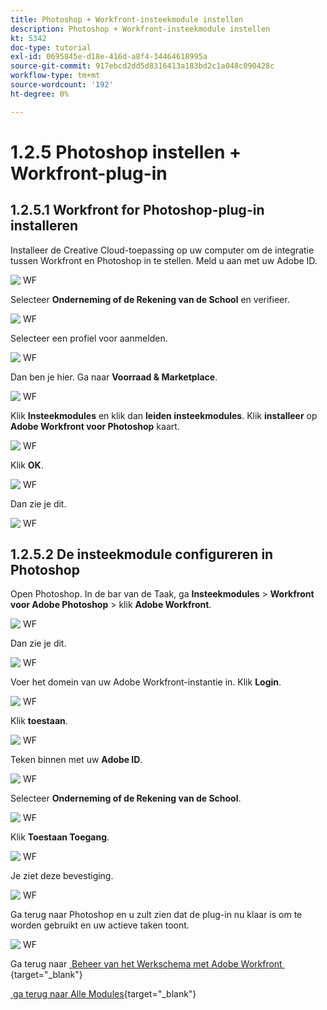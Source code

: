 ```yaml
---
title: Photoshop + Workfront-insteekmodule instellen
description: Photoshop + Workfront-insteekmodule instellen
kt: 5342
doc-type: tutorial
exl-id: 0695845e-d18e-416d-a8f4-34464618995a
source-git-commit: 917ebcd2dd5d8316413a183bd2c1a048c090428c
workflow-type: tm+mt
source-wordcount: '192'
ht-degree: 0%

---
```


# 1.2.5 Photoshop instellen + Workfront-plug-in

## 1.2.5.1 Workfront for Photoshop-plug-in installeren

Installeer de Creative Cloud-toepassing op uw computer om de integratie tussen Workfront en Photoshop in te stellen. Meld u aan met uw Adobe ID.

![&#x200B; WF &#x200B;](./images/wf1.png)

Selecteer **Onderneming of de Rekening van de School** en verifieer.

![&#x200B; WF &#x200B;](./images/wf2.png)

Selecteer een profiel voor aanmelden.

![&#x200B; WF &#x200B;](./images/wf3.png)

Dan ben je hier. Ga naar **Voorraad &amp; Marketplace**.

![&#x200B; WF &#x200B;](./images/wf4.png)

Klik **Insteekmodules** en klik dan **leiden insteekmodules**. Klik **installeer** op **Adobe Workfront voor Photoshop** kaart.

![&#x200B; WF &#x200B;](./images/wf5.png)

Klik **OK**.

![&#x200B; WF &#x200B;](./images/wf6.png)

Dan zie je dit.

![&#x200B; WF &#x200B;](./images/wf7.png)

## 1.2.5.2 De insteekmodule configureren in Photoshop

Open Photoshop. In de bar van de Taak, ga **Insteekmodules** > **Workfront voor Adobe Photoshop** > klik **Adobe Workfront**.

![&#x200B; WF &#x200B;](./images/wf8.png)

Dan zie je dit.

![&#x200B; WF &#x200B;](./images/wf9.png)

Voer het domein van uw Adobe Workfront-instantie in. Klik **Login**.

![&#x200B; WF &#x200B;](./images/wf10.png)

Klik **toestaan**.

![&#x200B; WF &#x200B;](./images/wf11.png)

Teken binnen met uw **Adobe ID**.

![&#x200B; WF &#x200B;](./images/wf12.png)

Selecteer **Onderneming of de Rekening van de School**.

![&#x200B; WF &#x200B;](./images/wf13.png)

Klik **Toestaan Toegang**.

![&#x200B; WF &#x200B;](./images/wf14.png)

Je ziet deze bevestiging.

![&#x200B; WF &#x200B;](./images/wf15.png)

Ga terug naar Photoshop en u zult zien dat de plug-in nu klaar is om te worden gebruikt en uw actieve taken toont.

![&#x200B; WF &#x200B;](./images/wf16.png)

Ga terug naar [&#x200B; Beheer van het Werkschema met Adobe Workfront &#x200B;](./workfront.md){target="_blank"}

[&#x200B; ga terug naar Alle Modules &#x200B;](./../../../overview.md){target="_blank"}
